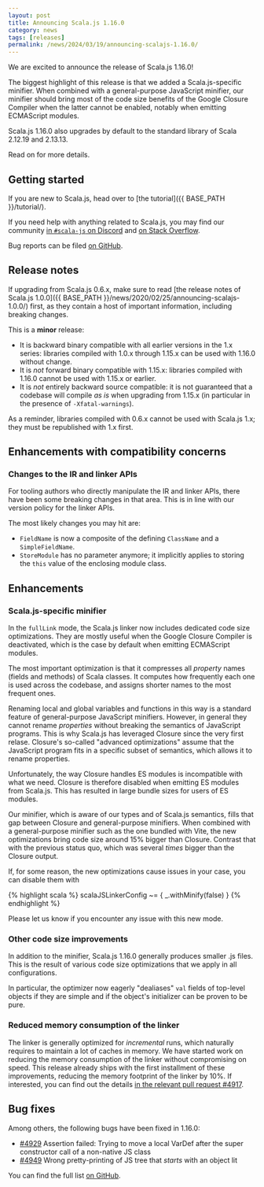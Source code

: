 ```yaml
---
layout: post
title: Announcing Scala.js 1.16.0
category: news
tags: [releases]
permalink: /news/2024/03/19/announcing-scalajs-1.16.0/
---
```



We are excited to announce the release of Scala.js 1.16.0!

The biggest highlight of this release is that we added a Scala.js-specific minifier.
When combined with a general-purpose JavaScript minifier, our minifier should bring most of the code size benefits of the Google Closure Compiler when the latter cannot be enabled, notably when emitting ECMAScript modules.

Scala.js 1.16.0 also upgrades by default to the standard library of Scala 2.12.19 and 2.13.13.

Read on for more details.

<!--more-->

## Getting started

If you are new to Scala.js, head over to [the tutorial]({{ BASE_PATH }}/tutorial/).

If you need help with anything related to Scala.js, you may find our community [in `#scala-js` on Discord](https://discord.com/invite/scala) and [on Stack Overflow](https://stackoverflow.com/questions/tagged/scala.js).

Bug reports can be filed [on GitHub](https://github.com/scala-js/scala-js/issues).

## Release notes

If upgrading from Scala.js 0.6.x, make sure to read [the release notes of Scala.js 1.0.0]({{ BASE_PATH }}/news/2020/02/25/announcing-scalajs-1.0.0/) first, as they contain a host of important information, including breaking changes.

This is a **minor** release:

* It is backward binary compatible with all earlier versions in the 1.x series: libraries compiled with 1.0.x through 1.15.x can be used with 1.16.0 without change.
* It is *not* forward binary compatible with 1.15.x: libraries compiled with 1.16.0 cannot be used with 1.15.x or earlier.
* It is *not* entirely backward source compatible: it is not guaranteed that a codebase will compile *as is* when upgrading from 1.15.x (in particular in the presence of `-Xfatal-warnings`).

As a reminder, libraries compiled with 0.6.x cannot be used with Scala.js 1.x; they must be republished with 1.x first.

## Enhancements with compatibility concerns

### Changes to the IR and linker APIs

For tooling authors who directly manipulate the IR and linker APIs, there have been some breaking changes in that area.
This is in line with our version policy for the linker APIs.

The most likely changes you may hit are:

* `FieldName` is now a composite of the defining `ClassName` and a `SimpleFieldName`.
* `StoreModule` has no parameter anymore; it implicitly applies to storing the `this` value of the enclosing module class.

## Enhancements

### Scala.js-specific minifier

In the `fullLink` mode, the Scala.js linker now includes dedicated code size optimizations.
They are mostly useful when the Google Closure Compiler is deactivated, which is the case by default when emitting ECMAScript modules.

The most important optimization is that it compresses all *property* names (fields and methods) of Scala classes.
It computes how frequently each one is used across the codebase, and assigns shorter names to the most frequent ones.

Renaming local and global variables and functions in this way is a standard feature of general-purpose JavaScript minifiers.
However, in general they cannot rename *properties* without breaking the semantics of JavaScript programs.
This is why Scala.js has leveraged Closure since the very first relase.
Closure's so-called "advanced optimizations" assume that the JavaScript program fits in a specific subset of semantics, which allows it to rename properties.

Unfortunately, the way Closure handles ES modules is incompatible with what we need.
Closure is therefore disabled when emitting ES modules from Scala.js.
This has resulted in large bundle sizes for users of ES modules.

Our minifier, which is aware of our types and of Scala.js semantics, fills that gap between Closure and general-purpose minifiers.
When combined with a general-purpose minifier such as the one bundled with Vite, the new optimizations bring code size around 15% bigger than Closure.
Contrast that with the previous status quo, which was several *times* bigger than the Closure output.

If, for some reason, the new optimizations cause issues in your case, you can disable them with

{% highlight scala %}
scalaJSLinkerConfig ~= { _.withMinify(false) }
{% endhighlight %}

Please let us know if you encounter any issue with this new mode.

### Other code size improvements

In addition to the minifier, Scala.js 1.16.0 generally produces smaller .js files.
This is the result of various code size optimizations that we apply in all configurations.

In particular, the optimizer now eagerly "dealiases" `val` fields of top-level objects if they are simple and if the object's initializer can be proven to be pure.

### Reduced memory consumption of the linker

The linker is generally optimized for *incremental* runs, which naturally requires to maintain a lot of caches in memory.
We have started work on reducing the memory consumption of the linker without compromising on speed.
This release already ships with the first installment of these improvements, reducing the memory footprint of the linker by 10%.
If interested, you can find out the details [in the relevant pull request #4917](https://github.com/scala-js/scala-js/pull/4917).

## Bug fixes

Among others, the following bugs have been fixed in 1.16.0:

* [#4929](https://github.com/scala-js/scala-js/issues/4929) Assertion failed: Trying to move a local VarDef after the super constructor call of a non-native JS class
* [#4949](https://github.com/scala-js/scala-js/issues/4949) Wrong pretty-printing of JS tree that *starts* with an object lit

You can find the full list [on GitHub](https://github.com/scala-js/scala-js/issues?q=is%3Aissue+milestone%3Av1.16.0+is%3Aclosed).
